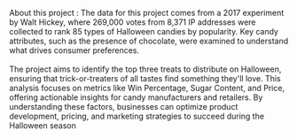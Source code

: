 About this project : 
The data for this project comes from a 2017 experiment by Walt Hickey, where 269,000 votes from 8,371 IP addresses were collected to rank 85 types of Halloween candies by popularity. Key candy attributes, such as the presence of chocolate, were examined to understand what drives consumer preferences. <br><br> The project aims to identify the top three treats to distribute on Halloween, ensuring that trick-or-treaters of all tastes find something they'll love. This analysis focuses on metrics like Win Percentage, Sugar Content, and Price, offering actionable insights for candy manufacturers and retailers. By understanding these factors, businesses can optimize product development, pricing, and marketing strategies to succeed during the Halloween season
